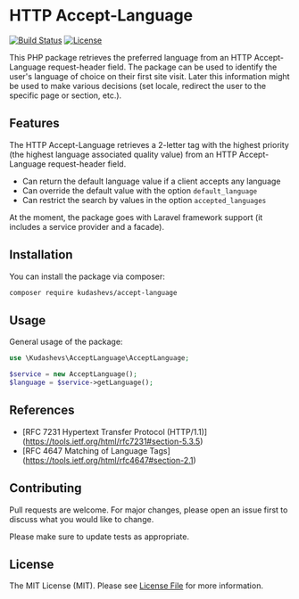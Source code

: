 # HTTP Accept-Language 

[![Build Status](https://travis-ci.org/kudashevs/accept-language.svg?branch=master)](https://travis-ci.org/kudashevs/accept-language)
[![License](https://img.shields.io/github/license/kudashevs/accept-language)](https://packagist.org/packages/kudashevs/accept-language)

This PHP package retrieves the preferred language from an HTTP Accept-Language request-header field. The package can
be used to identify the user's language of choice on their first site visit. Later this information might be used
to make various decisions (set locale, redirect the user to the specific page or section, etc.).

## Features

The HTTP Accept-Language retrieves a 2-letter tag with the highest priority (the highest language associated quality value)
from an HTTP Accept-Language request-header field. 

- Can return the default language value if a client accepts any language 
- Can override the default value with the option `default_language`
- Can restrict the search by values in the option `accepted_languages` 

At the moment, the package goes with Laravel framework support (it includes a service provider and a facade).

## Installation

You can install the package via composer:

```bash
composer require kudashevs/accept-language
```

## Usage

General usage of the package: 

```php
use \Kudashevs\AcceptLanguage\AcceptLanguage;

$service = new AcceptLanguage();
$language = $service->getLanguage();
```

## References

- [RFC 7231 Hypertext Transfer Protocol (HTTP/1.1)] (https://tools.ietf.org/html/rfc7231#section-5.3.5)  
- [RFC 4647 Matching of Language Tags] (https://tools.ietf.org/html/rfc4647#section-2.1)

## Contributing

Pull requests are welcome. For major changes, please open an issue first to discuss what you would like to change.

Please make sure to update tests as appropriate.

## License

The MIT License (MIT). Please see [License File](LICENSE.md) for more information.




 






